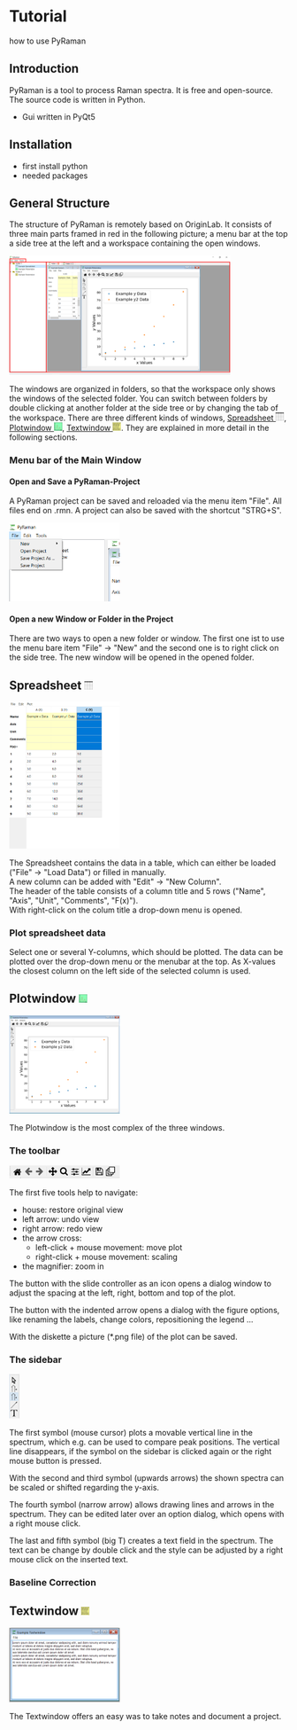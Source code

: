 # Tutorial
how to use PyRaman

## Introduction
PyRaman is a tool to process Raman spectra. It is free and open-source. 
The source code is written in Python. 
- Gui written in PyQt5
    
## Installation 
- first install python 
- needed packages


## General Structure 
The structure of PyRaman is remotely based on OriginLab. 
It consists of three main parts framed in red in the
following picture; a menu bar at the top a side tree at the 
left and a workspace containing the open windows.

<img src="pics/Example_Mainwindow.PNG" alt="Main Window" width="400"/>

The windows are organized in folders, so that the workspace only
shows the windows of the selected folder. You can switch between 
folders by double clicking at another folder at the side tree or by 
changing the tab of the workspace.
There are three different kinds of windows,
[Spreadsheet <img src="pics/Icon_spreadsheet.png" alt="Icon of Spreadsheet" height="15"/>](#Spreadsheet),
[Plotwindow <img src="pics/Icon_plotwindow.png" alt="Icon of Plotwindow" height="15"/>](#Plotwindow),
[Textwindow <img src="pics/Icon_textwindow.png" alt="Icon of Textwindow" height="15"/>](#Textwindow).
They are explained in more detail in the following sections.

### Menu bar of the Main Window

#### Open and Save a PyRaman-Project
A PyRaman project can be saved and reloaded via the menu item "File".
All files end on .rmn.
A project can also be saved with the shortcut "STRG+S".


<img src="pics/Open_Save_Project.PNG" width="200"/>

#### Open a new Window or Folder in the Project
There are two ways to open a new folder or window. 
The first one ist to use the menu bare item "File" &rarr; "New" and the second one is to 
right click on the side tree. 
The new window will be opened in the opened folder.

##  Spreadsheet <img src="pics/Icon_spreadsheet.png" alt="Icon of Spreadsheet" height="15"/>
<img src="pics/Example_Table.PNG" width="200"/>

The Spreadsheet contains the data in a table, which can either be loaded ("File"
&rarr; "Load Data") or filled in manually.\
A new column can be added with "Edit" &rarr; "New Column".
\
The header of the table consists of a column title and 5 rows 
("Name", "Axis", "Unit", "Comments", "F(x)").
\
With right-click on the colum title a drop-down menu is opened.

### Plot spreadsheet data
Select one or several Y-columns, which should be plotted. 
The data can be plotted over the drop-down menu or the menubar at the top. 
As X-values the closest column on the left side of the selected column is used.


##  Plotwindow <img src="pics/Icon_plotwindow.png" alt="Icon of Plotwindow" height="15"/>
<img src="pics/Example_PlotWindow.PNG" width="200"/>

The Plotwindow is the most complex of the three windows.

### The toolbar
<img src="pics/PlotWindow_toolbar.PNG" width="200"/>

The first five tools help to navigate:

- house: restore original view
- left arrow: undo view
- right arrow: redo view
- the arrow cross:
  - left-click + mouse movement: move plot
  - right-click + mouse movement: scaling
- the magnifier: zoom in

The button with the slide controller as an icon opens a 
dialog window to adjust the spacing at the left, right, bottom and top of the plot.

The button with the indented arrow opens a dialog with the figure options, like 
renaming the labels, change colors, repositioning the legend ...

With the diskette a picture (*.png file) of the plot can be saved. 


### The sidebar

<img src="pics/PlotWindow_sidebar.PNG" height="80"/> 

The first symbol (mouse cursor) plots a movable vertical line in the spectrum, 
which e.g. can be used to compare peak positions. The vertical line disappears,
if the symbol on the sidebar is clicked again or the right mouse button is pressed.

With the second and third symbol (upwards arrows) the shown spectra can be scaled 
or shifted regarding the y-axis.

The fourth symbol (narrow arrow) allows drawing lines and arrows in the spectrum.
They can be edited later over an option dialog, which opens with a right mouse click.

The last and fifth symbol (big T) creates a text field in the spectrum. The text
can be change by double click and the style can be adjusted by a right mouse click
on the inserted text.

### Baseline Correction




## Textwindow <img src="pics/Icon_textwindow.png" alt="Icon of Textwindow" height="15"/>
<img src="pics/Example_TextWindow.PNG" width="200"/>

The Textwindow offers an easy was to take notes and document a project.